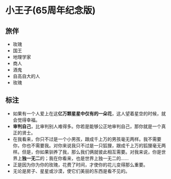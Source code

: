 
# 小王子(65周年纪念版)

## 旅伴
- 玫瑰
- 国王
- 地理学家
- 商人
- 酒鬼
- 自高自大的人
- 玫瑰

## 标注
- 如果有一个人爱上在这**亿万颗星星中仅有的一朵花**，这人望着星空的时候，就会觉得幸福。
- **审判自己**，比审判别人难得多。你若是能够公正地审判自己，那你就是一个真正的贤士。
- 在我看来，你只不过是一个小男孩，跟成千上万的男孩毫无两样。我不需要你，你也不需要我。对你来说我只不过是一只狐狸，跟成千上万的狐狸毫无两样。但是，你如果驯养了我，那么我们俩就彼此相互需要。对我来说，你是世界上**独一无二**的；我在你看来，也是世界上独一无二的……
- 正是因为你为你的玫瑰，花费了时间，才使你的花儿变得那么重要。
- 无论是房子、星星或沙漠，使它们美丽的东西是看不见的。
